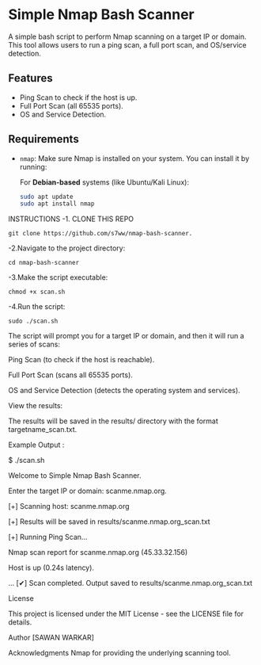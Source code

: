 # Simple Nmap Bash Scanner

A simple bash script to perform Nmap scanning on a target IP or domain. This tool allows users to run a ping scan, a full port scan, and OS/service detection.

## Features
- Ping Scan to check if the host is up.
- Full Port Scan (all 65535 ports).
- OS and Service Detection.

## Requirements
- `nmap`: Make sure Nmap is installed on your system. You can install it by running:

  For **Debian-based** systems (like Ubuntu/Kali Linux):
  ```bash
  sudo apt update
  sudo apt install nmap

INSTRUCTIONS
-1. CLONE THIS REPO

   `git clone https://github.com/s7ww/nmap-bash-scanner.`
   
-2.Navigate to the project directory:

`cd nmap-bash-scanner`

-3.Make the script executable:

`chmod +x scan.sh`

-4.Run the script:

`sudo ./scan.sh`


The script will prompt you for a target IP or domain, and then it will run a series of scans:


Ping Scan (to check if the host is reachable).


Full Port Scan (scans all 65535 ports).


OS and Service Detection (detects the operating system and services).


View the results:

The results will be saved in the results/ directory with the format targetname_scan.txt.

Example Output :


$ ./scan.sh

Welcome to Simple Nmap Bash Scanner.

Enter the target IP or domain: scanme.nmap.org.

[+] Scanning host: scanme.nmap.org

[+] Results will be saved in results/scanme.nmap.org_scan.txt

[+] Running Ping Scan...

Nmap scan report for scanme.nmap.org (45.33.32.156)

Host is up (0.24s latency).

...
[✔] Scan completed. Output saved to results/scanme.nmap.org_scan.txt


License

This project is licensed under the MIT License - see the LICENSE file for details.



Author
[SAWAN WARKAR]

Acknowledgments
Nmap for providing the underlying scanning tool.








